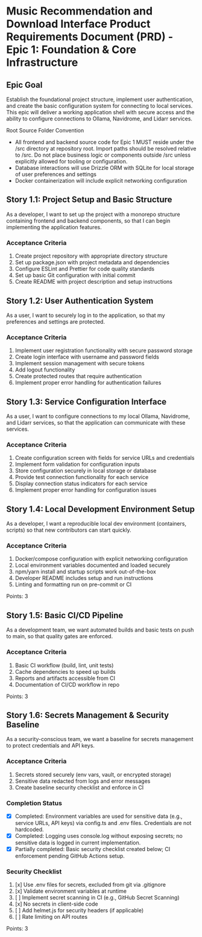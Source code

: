 # Music Recommendation and Download Interface Product Requirements Document (PRD) - Epic 1: Foundation & Core Infrastructure

## Epic Goal

Establish the foundational project structure, implement user authentication, and create the basic configuration system for connecting to local services. This epic will deliver a working application shell with secure access and the ability to configure connections to Ollama, Navidrome, and Lidarr services.

Root Source Folder Convention
- All frontend and backend source code for Epic 1 MUST reside under the /src directory at repository root. Import paths should be resolved relative to /src. Do not place business logic or components outside /src unless explicitly allowed for tooling or configuration.
- Database interactions will use Drizzle ORM with SQLite for local storage of user preferences and settings
- Docker containerization will include explicit networking configuration

## Story 1.1: Project Setup and Basic Structure

As a developer,
I want to set up the project with a monorepo structure containing frontend and backend components,
so that I can begin implementing the application features.

### Acceptance Criteria

1. Create project repository with appropriate directory structure
2. Set up package.json with project metadata and dependencies
3. Configure ESLint and Prettier for code quality standards
4. Set up basic Git configuration with initial commit
5. Create README with project description and setup instructions

## Story 1.2: User Authentication System

As a user,
I want to securely log in to the application,
so that my preferences and settings are protected.

### Acceptance Criteria

1. Implement user registration functionality with secure password storage
2. Create login interface with username and password fields
3. Implement session management with secure tokens
4. Add logout functionality
5. Create protected routes that require authentication
6. Implement proper error handling for authentication failures

## Story 1.3: Service Configuration Interface

As a user,
I want to configure connections to my local Ollama, Navidrome, and Lidarr services,
so that the application can communicate with these services.

### Acceptance Criteria

1. Create configuration screen with fields for service URLs and credentials
2. Implement form validation for configuration inputs
3. Store configuration securely in local storage or database
4. Provide test connection functionality for each service
5. Display connection status indicators for each service
6. Implement proper error handling for configuration issues

## Story 1.4: Local Development Environment Setup

As a developer,
I want a reproducible local dev environment (containers, scripts) so that new contributors can start quickly.

### Acceptance Criteria

1. Docker/compose configuration with explicit networking configuration
2. Local environment variables documented and loaded securely
3. npm/yarn install and startup scripts work out-of-the-box
4. Developer README includes setup and run instructions
5. Linting and formatting run on pre-commit or CI

Points: 3

## Story 1.5: Basic CI/CD Pipeline

As a development team, we want automated builds and basic tests on push to main, so that quality gates are enforced.

### Acceptance Criteria

1. Basic CI workflow (build, lint, unit tests)
2. Cache dependencies to speed up builds
3. Reports and artifacts accessible from CI
4. Documentation of CI/CD workflow in repo

Points: 3

## Story 1.6: Secrets Management & Security Baseline

As a security-conscious team, we want a baseline for secrets management to protect credentials and API keys.

### Acceptance Criteria

1. Secrets stored securely (env vars, vault, or encrypted storage)
2. Sensitive data redacted from logs and error messages
3. Create baseline security checklist and enforce in CI

### Completion Status
- [x] Completed: Environment variables are used for sensitive data (e.g., service URLs, API keys) via config.ts and .env files. Credentials are not hardcoded.
- [x] Completed: Logging uses console.log without exposing secrets; no sensitive data is logged in current implementation.
- [x] Partially completed: Basic security checklist created below; CI enforcement pending GitHub Actions setup.

### Security Checklist
1. [x] Use .env files for secrets, excluded from git via .gitignore
2. [x] Validate environment variables at runtime
3. [ ] Implement secret scanning in CI (e.g., GitHub Secret Scanning)
4. [x] No secrets in client-side code
5. [ ] Add helmet.js for security headers (if applicable)
6. [ ] Rate limiting on API routes

Points: 3